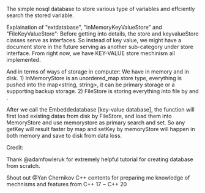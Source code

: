 The simple nosql database to store various type of variables and effciently search the stored variable.

Explaination of "extdatabase", "inMemoryKeyValueStore" and "FileKeyValueStore": Before getting into details, the store and keyvalueStore classes serve as interfaces. So instead of key value, we might have a document store in the future serving as another sub-category under store interface. From right now, we have KEY-VALUE store mechinism all implemented. 

And in terms of ways of storage in computer: We have in memory and in disk. 1) InMemoryStore is an unordered_map store type, everything is pushed into the map<string, string>, it can be primary storage or a supporting backup storage. 2) FileStore is storing everything into file by <fstream> and <filesystem>.

After we call the Embeddedatabase [key-value database], the function will first load existing datas from disk by FileStore, and load them into MemoryStore and use memorystore as primary search and set. So any getKey will result faster by map and setKey by memoryStore will happen in both memory and save to disk from data loss.



Credit:
 
Thank @adamfowleruk for extremely helpful tutorial for creating database from scratch.
 
Shout out @Yan Chernikov C++ contents for preparing me knowledge of mechnisms and features from C++ 17 ~ C++ 20
